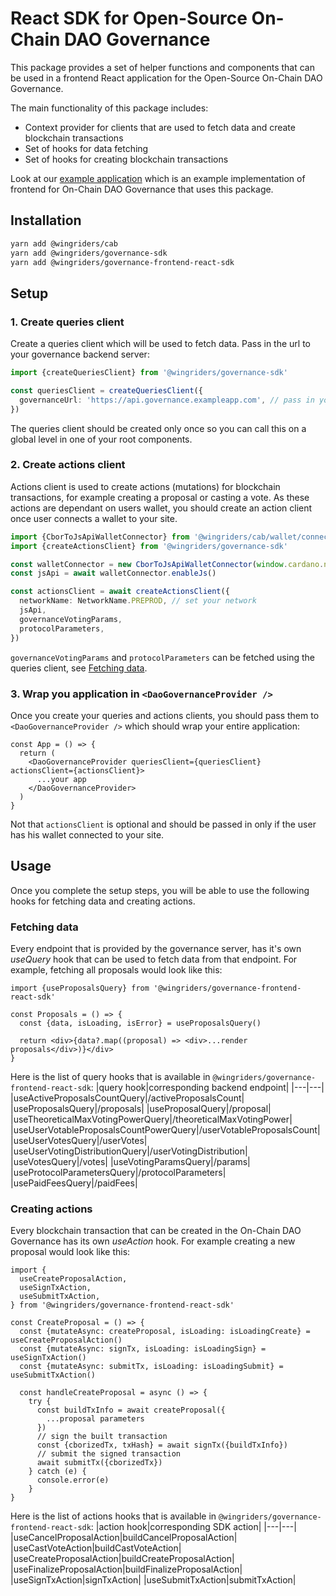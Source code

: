 # React SDK for Open-Source On-Chain DAO Governance

This package provides a set of helper functions and components that can be used in a frontend React application for the Open-Source On-Chain DAO Governance.

The main functionality of this package includes:

- Context provider for clients that are used to fetch data and create blockchain transactions
- Set of hooks for data fetching
- Set of hooks for creating blockchain transactions

Look at our [example application](../example/README.md) which is an example implementation of frontend for On-Chain DAO Governance that uses this package.

## Installation

```bash
yarn add @wingriders/cab
yarn add @wingriders/governance-sdk
yarn add @wingriders/governance-frontend-react-sdk
```

## Setup

### 1. Create queries client

Create a queries client which will be used to fetch data. Pass in the url to your governance backend server:

```ts
import {createQueriesClient} from '@wingriders/governance-sdk'

const queriesClient = createQueriesClient({
  governanceUrl: 'https://api.governance.exampleapp.com', // pass in your URL
})
```

The queries client should be created only once so you can call this on a global level in one of your root components.

### 2. Create actions client

Actions client is used to create actions (mutations) for blockchain transactions, for example creating a proposal or casting a vote. As these actions are dependant on users wallet, you should create an action client once user connects a wallet to your site.

```ts
import {CborToJsApiWalletConnector} from '@wingriders/cab/wallet/connector'
import {createActionsClient} from '@wingriders/governance-sdk'

const walletConnector = new CborToJsApiWalletConnector(window.cardano.nami, {vendor: null}) // choose wallet based on users connected wallet type
const jsApi = await walletConnector.enableJs()

const actionsClient = await createActionsClient({
  networkName: NetworkName.PREPROD, // set your network
  jsApi,
  governanceVotingParams,
  protocolParameters,
})
```

`governanceVotingParams` and `protocolParameters` can be fetched using the queries client, see [Fetching data](#fetching-data).

### 3. Wrap you application in `<DaoGovernanceProvider />`

Once you create your queries and actions clients, you should pass them to `<DaoGovernanceProvider />` which should wrap your entire application:

```tsx
const App = () => {
  return (
    <DaoGovernanceProvider queriesClient={queriesClient} actionsClient={actionsClient}>
      ...your app
    </DaoGovernanceProvider>
  )
}
```

Not that `actionsClient` is optional and should be passed in only if the user has his wallet connected to your site.

## Usage

Once you complete the setup steps, you will be able to use the following hooks for fetching data and creating actions.

### Fetching data

Every endpoint that is provided by the governance server, has it's own _useQuery_ hook that can be used to fetch data from that endpoint. For example, fetching all proposals would look like this:

```tsx
import {useProposalsQuery} from '@wingriders/governance-frontend-react-sdk'

const Proposals = () => {
  const {data, isLoading, isError} = useProposalsQuery()

  return <div>{data?.map((proposal) => <div>...render proposals</div>)}</div>
}
```

Here is the list of query hooks that is available in `@wingriders/governance-frontend-react-sdk`:
|query hook|corresponding backend endpoint|
|---|---|
|useActiveProposalsCountQuery|/activeProposalsCount|
|useProposalsQuery|/proposals|
|useProposalQuery|/proposal|
|useTheoreticalMaxVotingPowerQuery|/theoreticalMaxVotingPower|
|useUserVotableProposalsCountPowerQuery|/userVotableProposalsCount|
|useUserVotesQuery|/userVotes|
|useUserVotingDistributionQuery|/userVotingDistribution|
|useVotesQuery|/votes|
|useVotingParamsQuery|/params|
|useProtocolParametersQuery|/protocolParameters|
|usePaidFeesQuery|/paidFees|

### Creating actions

Every blockchain transaction that can be created in the On-Chain DAO Governance has its own _useAction_ hook. For example creating a new proposal would look like this:

```tsx
import {
  useCreateProposalAction,
  useSignTxAction,
  useSubmitTxAction,
} from '@wingriders/governance-frontend-react-sdk'

const CreateProposal = () => {
  const {mutateAsync: createProposal, isLoading: isLoadingCreate} = useCreateProposalAction()
  const {mutateAsync: signTx, isLoading: isLoadingSign} = useSignTxAction()
  const {mutateAsync: submitTx, isLoading: isLoadingSubmit} = useSubmitTxAction()

  const handleCreateProposal = async () => {
    try {
      const buildTxInfo = await createProposal({
        ...proposal parameters
      })
      // sign the built transaction
      const {cborizedTx, txHash} = await signTx({buildTxInfo})
      // submit the signed transaction
      await submitTx({cborizedTx})
    } catch (e) {
      console.error(e)
    }
}
```

Here is the list of actions hooks that is available in `@wingriders/governance-frontend-react-sdk`:
|action hook|corresponding SDK action|
|---|---|
|useCancelProposalAction|buildCancelProposalAction|
|useCastVoteAction|buildCastVoteAction|
|useCreateProposalAction|buildCreateProposalAction|
|useFinalizeProposalAction|buildFinalizeProposalAction|
|useSignTxAction|signTxAction|
|useSubmitTxAction|submitTxAction|
